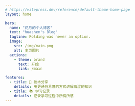 ```yaml
---
# https://vitepress.dev/reference/default-theme-home-page
layout: home

hero:
  name: "花月的个人博客"
  text: "huashen's Blog"
  tagline: Folding was never an option.
  image:
    src: /img/main.png
    alt: 主页图片
  actions:
    - theme: brand
      text: 开始
      link: /main

features:
  - title: 🚀 技术分享
    details: 用更通俗易懂的方式讲解晦涩的知识
  - title: 📚 学习记录
    details: 记录学习过程中所得所感
---
```


